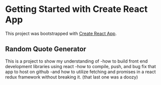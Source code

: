 # Getting Started with Create React App

This project was bootstrapped with [Create React App](https://github.com/facebook/create-react-app).

## Random Quote Generator

This is a project to show my understanding of 
  -how to build front end development libraries using react
  -how to compile, push, and bug fix that app to host on github
  -and how to utilize fetching and promises in a react redux framework without breaking it. (that last one was a doozy)

